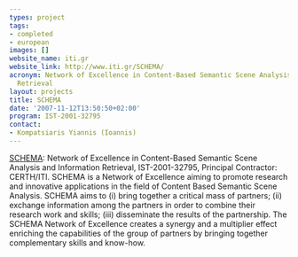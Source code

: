 ```yaml
---
types: project
tags:
- completed
- european
images: []
website_name: iti.gr
website_link: http://www.iti.gr/SCHEMA/
acronym: Network of Excellence in Content-Based Semantic Scene Analysis and Information
  Retrieval
layout: projects
title: SCHEMA
date: '2007-11-12T13:50:50+02:00'
program: IST-2001-32795
contact: 
- Kompatsiaris Yiannis (Ioannis)
---
```

[SCHEMA](http://www.iti.gr/SCHEMA/): Network of Excellence in Content-Based Semantic Scene Analysis and Information Retrieval, IST-2001-32795, Principal Contractor: CERTH/ITI. SCHEMA is a Network of Excellence aiming to promote research and innovative applications in the field of Content Based Semantic Scene Analysis. SCHEMA aims to (i) bring together a critical mass of partners; (ii) exchange information among the partners in order to combine their research work and skills; (iii) disseminate the results of the partnership. The SCHEMA Network of Excellence creates a synergy and a multiplier effect enriching the capabilities of the group of partners by bringing together complementary skills and know-how.

